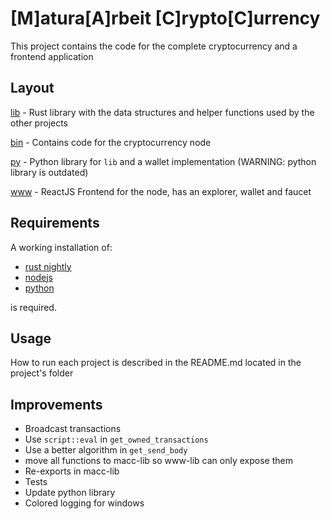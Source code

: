# [M]atura[A]rbeit [C]rypto[C]urrency

This project contains the code for the complete cryptocurrency and a frontend application


## Layout

[lib](lib/README.md) - Rust library with the data structures and helper functions used by the other projects

[bin](bin/README.md) - Contains code for the cryptocurrency node

[py](py/README.md) - Python library for `lib` and a wallet implementation (WARNING: python library is outdated)

[www](www/README.md) - ReactJS Frontend for the node, has an explorer, wallet and faucet


## Requirements

A working installation of:

- [rust nightly](https://doc.rust-lang.org/book/appendix-07-nightly-rust.html)
- [nodejs](https://nodejs.org/en/download/)
- [python](https://www.python.org/downloads/)

is required.



## Usage

How to run each project is described in the README.md located in the project's folder


## Improvements
- Broadcast transactions
- Use `script::eval` in `get_owned_transactions`
- Use a better algorithm in `get_send_body`
- move all functions to macc-lib so www-lib can only expose them
- Re-exports in macc-lib
- Tests
- Update python library
- Colored logging for windows